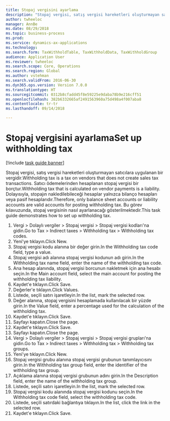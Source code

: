 ```yaml
--- 
title: Stopaj vergisini ayarlama
description: "Stopaj vergisi, satış vergisi hareketleri oluşturmayan satıcılara uygulanan bir vergidir."
author: twheeloc
manager: AnnBe
ms.date: 08/29/2018
ms.topic: business-process
ms.prod: 
ms.service: dynamics-ax-applications
ms.technology: 
ms.search.form: TaxWithholdTable, TaxWithholdData, TaxWithholdGroup
audience: Application User
ms.reviewer: twheeloc
ms.search.scope: Core, Operations
ms.search.region: Global
ms.author: vstehman
ms.search.validFrom: 2016-06-30
ms.dyn365.ops.version: Version 7.0.0
ms.translationtype: HT
ms.sourcegitcommit: 0312b8cfadd45f8e59225e9daba78b9e216cff51
ms.openlocfilehash: 382b6332665af2491563960a75d498a4f007aba8
ms.contentlocale: tr-tr
ms.lasthandoff: 09/14/2018

---
```

# <a name="set-up-withholding-tax"></a><span data-ttu-id="de169-103">Stopaj vergisini ayarlama</span><span class="sxs-lookup"><span data-stu-id="de169-103">Set up withholding tax</span></span>

[!include [task guide banner](../../includes/task-guide-banner.md)]

<span data-ttu-id="de169-104">Stopaj vergisi, satış vergisi hareketleri oluşturmayan satıcılara uygulanan bir vergidir.</span><span class="sxs-lookup"><span data-stu-id="de169-104">Withholding tax is a tax on vendors that does not create sales tax transactions.</span></span> <span data-ttu-id="de169-105">Satıcı ödemelerinden hesaplanan stopaj vergisi bir borçtur.</span><span class="sxs-lookup"><span data-stu-id="de169-105">Withholding tax that is calculated on vendor payments is a liability.</span></span> <span data-ttu-id="de169-106">Dolayısıyla, stopajın nakledilebileceği hesaplar yalnızca bilanço hesapları veya pasif hesaplarıdır.</span><span class="sxs-lookup"><span data-stu-id="de169-106">Therefore, only balance sheet accounts or liability accounts are valid accounts for posting withholding tax.</span></span> <span data-ttu-id="de169-107">Bu görev kılavuzunda, stopaj vergisinin nasıl ayarlanacağı gösterilmektedir.</span><span class="sxs-lookup"><span data-stu-id="de169-107">This task guide demonstrates how to set up withholding tax.</span></span>

1. <span data-ttu-id="de169-108">Vergi > Dolaylı vergiler > Stopaj vergisi > Stopaj vergisi kodları'na gidin.</span><span class="sxs-lookup"><span data-stu-id="de169-108">Go to Tax > Indirect taxes > Withholding tax > Withholding tax codes.</span></span>
2. <span data-ttu-id="de169-109">Yeni'ye tıklayın.</span><span class="sxs-lookup"><span data-stu-id="de169-109">Click New.</span></span>
3. <span data-ttu-id="de169-110">Stopaj vergisi kodu alanına bir değer girin.</span><span class="sxs-lookup"><span data-stu-id="de169-110">In the Withholding tax code field, type a value.</span></span>
4. <span data-ttu-id="de169-111">Stopaj vergisi adı alanına stopaj vergisi kodunun adı girin.</span><span class="sxs-lookup"><span data-stu-id="de169-111">In the Withholding tax name field, enter the name of the withholding tax code.</span></span>
5. <span data-ttu-id="de169-112">Ana hesap alanında, stopaj vergisi borcunun nakletmek için ana hesabı seçin.</span><span class="sxs-lookup"><span data-stu-id="de169-112">In the Main account field, select the main account for posting the withholding tax liability.</span></span>
6. <span data-ttu-id="de169-113">Kaydet'e tıklayın.</span><span class="sxs-lookup"><span data-stu-id="de169-113">Click Save.</span></span>
7. <span data-ttu-id="de169-114">Değerler'e tıklayın.</span><span class="sxs-lookup"><span data-stu-id="de169-114">Click Values.</span></span>
8. <span data-ttu-id="de169-115">Listede, seçili satırı işaretleyin.</span><span class="sxs-lookup"><span data-stu-id="de169-115">In the list, mark the selected row.</span></span>
9. <span data-ttu-id="de169-116">Değer alanına, stopaj vergisini hesaplamada kullanılacak bir yüzde girin.</span><span class="sxs-lookup"><span data-stu-id="de169-116">In the Value field, enter a percentage used for the calculation of the withholding tax.</span></span>
10. <span data-ttu-id="de169-117">Kaydet'e tıklayın.</span><span class="sxs-lookup"><span data-stu-id="de169-117">Click Save.</span></span>
11. <span data-ttu-id="de169-118">Sayfayı kapatın.</span><span class="sxs-lookup"><span data-stu-id="de169-118">Close the page.</span></span>
12. <span data-ttu-id="de169-119">Kaydet'e tıklayın.</span><span class="sxs-lookup"><span data-stu-id="de169-119">Click Save.</span></span>
13. <span data-ttu-id="de169-120">Sayfayı kapatın.</span><span class="sxs-lookup"><span data-stu-id="de169-120">Close the page.</span></span>
14. <span data-ttu-id="de169-121">Vergi > Dolaylı vergiler > Stopaj vergisi > Stopaj vergisi grupları'na gidin.</span><span class="sxs-lookup"><span data-stu-id="de169-121">Go to Tax > Indirect taxes > Withholding tax > Withholding tax groups.</span></span>
15. <span data-ttu-id="de169-122">Yeni'ye tıklayın.</span><span class="sxs-lookup"><span data-stu-id="de169-122">Click New.</span></span>
16. <span data-ttu-id="de169-123">Stopaj vergisi grubu alanına stopaj vergisi grubunun tanımlayıcısını girin.</span><span class="sxs-lookup"><span data-stu-id="de169-123">In the Withholding tax group field, enter the identifier of the withholding tax group.</span></span>
17. <span data-ttu-id="de169-124">Açıklama alanına stopaj vergisi grubunun adını girin.</span><span class="sxs-lookup"><span data-stu-id="de169-124">In the Description field, enter the name of the withholding tax group.</span></span>
18. <span data-ttu-id="de169-125">Listede, seçili satırı işaretleyin.</span><span class="sxs-lookup"><span data-stu-id="de169-125">In the list, mark the selected row.</span></span>
19. <span data-ttu-id="de169-126">Stopaj vergisi kodu alanında stopaj vergisi kodunu seçin.</span><span class="sxs-lookup"><span data-stu-id="de169-126">In the Withholding tax code field, select the withholding tax code.</span></span>
20. <span data-ttu-id="de169-127">Listede, seçili satırdaki bağlantıya tıklayın.</span><span class="sxs-lookup"><span data-stu-id="de169-127">In the list, click the link in the selected row.</span></span>
21. <span data-ttu-id="de169-128">Kaydet'e tıklayın.</span><span class="sxs-lookup"><span data-stu-id="de169-128">Click Save.</span></span>



